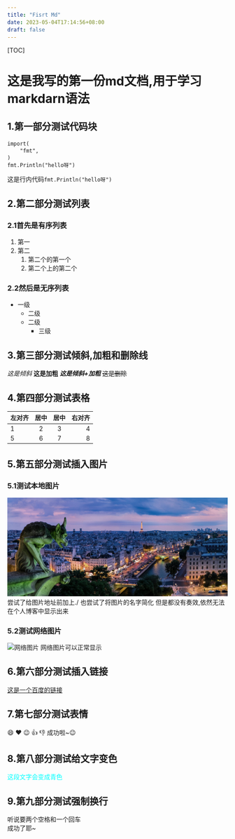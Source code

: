 ```yaml
---
title: "Fisrt Md"
date: 2023-05-04T17:14:56+08:00
draft: false
---
```

[TOC]


# 这是我写的第一份md文档,用于学习markdarn语法

## 1.第一部分测试代码块
``` golang
import(
    "fmt",
)
fmt.Println("hello呀")
```
这是行内代码`fmt.Println("hello呀")`

## 2.第二部分测试列表
### 2.1首先是有序列表
1. 第一
2. 第二
    1. 第二个的第一个
    2. 第二个上的第二个

### 2.2然后是无序列表
- 一级
    - 二级
    - 二级
      - 三级

## 3.第三部分测试倾斜,加粗和删除线
*这是倾斜*
**这是加粗**
***这是倾斜+加粗***
~~这是删除~~

## 4.第四部分测试表格
左对齐 | 居中 | 居中 | 右对齐
:-- | :--: | :--: | --:
1|2|3|4
5|6|7|8

## 5.第五部分测试插入图片
### 5.1测试本地图片
![本地图片](./hero.png?raw=true&cachebuster=1)
尝试了给图片地址前加上./
也尝试了将图片的名字简化
但是都没有奏效,依然无法在个人博客中显示出来

### 5.2测试网络图片
![网络图片](https://images.pexels.com/photos/14454925/pexels-photo-14454925.jpeg?auto=compress&cs=tinysrgb&w=600&lazy=load)
网络图片可以正常显示

## 6.第六部分测试插入链接
[这是一个百度的链接](http://baidu.com)

## 7.第七部分测试表情
:smile:
:heart:
:wink:
:thumbsup:
:thumbsdown:
成功啦~:wink:

## 8.第八部分测试给文字变色
<span style="color:cyan;">这段文字会变成青色</span>

## 9.第九部分测试强制换行
听说要两个空格和一个回车  
成功了耶~